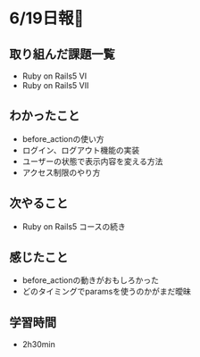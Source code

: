 # 6/19日報🐶

## 取り組んだ課題一覧

* Ruby on Rails5 VI
* Ruby on Rails5 VII

## わかったこと

* before_actionの使い方
* ログイン、ログアウト機能の実装
* ユーザーの状態で表示内容を変える方法
* アクセス制限のやり方

## 次やること

* Ruby on Rails5 コースの続き

## 感じたこと

* before_actionの動きがおもしろかった
* どのタイミングでparamsを使うのかがまだ曖昧

## 学習時間

* 2h30min